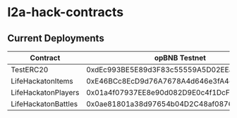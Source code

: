 # l2a-hack-contracts

## Current Deployments

| Contract            | opBNB Testnet                              |
| ------------------- | ------------------------------------------ |
| TestERC20           | 0xdEc993BE5E89d3F83c55559A5D02EEaEb9Ef8Cb7 |
| LifeHackatonItems   | 0xE46BCc8EcD9d76A7678A4d646e3fA4e3b67DBa48 |
| LifeHackatonPlayers | 0x01a4f07937EE8e90d082D9E0c4f1DcFDbC404A7A |
| LifeHackatonBattles | 0x0ae81801a38d97654b04D2C48af0876c0cd4aA87 |

